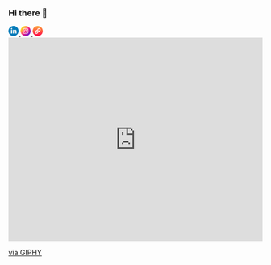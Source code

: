 ### Hi there 👋


<div id="badges">
  <!-- LinkedIn Badge -->
  <a href="https://www.linkedin.com/in/mark-shinozaki-%E7%AF%A0%E5%B4%8E-372699b7/">
    <img src="https://github.com/MarkShinozaki/MarkShinozaki/blob/main/linkedin%20(1).png" alt="LinkedIn Logo" style="height: 20px; width: auto;"/>
  </a>
  <a href="https://instagram.com/markshinozaki.jp">
    <img src="https://github.com/MarkShinozaki/MarkShinozaki/blob/main/instagram%20(1).png" alt="Instagram Logo" style="height: 20px; width: auto;"/>
  </a>
  <a href="https://markshinozaki.com/">
    <img src="https://github.com/MarkShinozaki/MarkShinozaki/blob/main/chain.png" alt="chain Logo" style="height: 20px; width: auto;"/>
  </a>
</div>

<div style="width:100%;height:0;padding-bottom:80%;position:relative;"><iframe src="https://giphy.com/embed/L1yciy6Uh88whfUCyT" width="100%" height="100%" style="position:absolute" frameBorder="0" class="giphy-embed" allowFullScreen></iframe></div><p><a href="https://giphy.com/gifs/MicrosoftCloud-microsoft-ignite-msignite-L1yciy6Uh88whfUCyT">via GIPHY</a></p>

